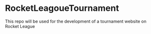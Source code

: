 # RocketLeagoueTournament
This repo will be used for the development of a tournament website on Rocket League
